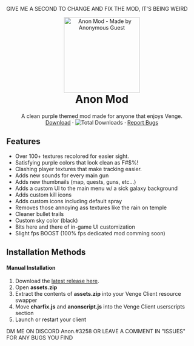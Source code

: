 GIVE ME A SECOND TO CHANGE AND FIX THE MOD, IT'S BEING WEIRD

<p align="center" style="margin-bottom: 0px !important;">
  <img width="200" src="https://media.discordapp.net/attachments/822880079502770236/842124103074578452/Spray-GG_1.png" alt="Anon Mod - Made by Anonymous Guest" align="center">
</p>

<h1 align="center" style="margin-top: 0px;">Anon Mod</h1>

 <p align="center">
    A clean purple themed mod made for anyone that enjoys Venge.
    <br />
    <a href="https://github.com/AnonVG/AnonModv1/releases/latest/">Download</a>
    ·
    <img alt="Total Downloads" src="https://img.shields.io/github/downloads/AnonVG/AnonModv1/total?label=Downloads">
    ·
    <a href="https://github.com/AnonVG/AnonMod/issues">Report Bugs</a>
  </p>
</p>

## Features
- Over 100+ textures recolored for easier sight.
- Satisfying purple colors that look clean as F#$%!
- Clashing player textures that make tracking easier.
- Adds new sounds for every main gun
- Adds new thumbnails (map, quests, guns, etc...)
- Adds a custom UI to the main menu w/ a sick galaxy background
- Adds custom kill icons
- Adds custom icons including default spray
- Removes those annoying ass textures like the rain on temple 
- Cleaner bullet trails
- Custom sky color (black)
- Bits here and there of in-game UI customization
- Slight fps BOOST (100% fps dedicated mod comming soon)

## Installation Methods

#### Manual Installation
1. Download the [latest release here](https://github.com/AnonVG/AnonMod/releases/latest "Latest Release").
2. Open **assets.zip**
3. Extract the contents of **assets.zip** into your Venge Client resource swapper
4. Move **charfix.js** and **anonscript.js** into the Venge Client userscripts section
5. Launch or restart your client

DM ME ON DISCORD Anon.#3258 OR LEAVE A COMMENT IN "ISSUES" FOR ANY BUGS YOU FIND
